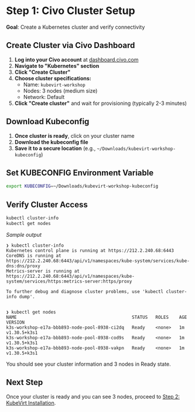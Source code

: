 # Step 1: Civo Cluster Setup

**Goal**: Create a Kubernetes cluster and verify connectivity

## Create Cluster via Civo Dashboard

1. **Log into your Civo account** at [dashboard.civo.com](https://dashboard.civo.com)
2. **Navigate to "Kubernetes" section**
3. **Click "Create Cluster"**
4. **Choose cluster specifications:**
   - Name: `kubevirt-workshop`
   - Nodes: 3 nodes (medium size)
   - Network: Default
5. **Click "Create cluster"** and wait for provisioning (typically 2-3 minutes)

## Download Kubeconfig

1. **Once cluster is ready**, click on your cluster name
2. **Download the kubeconfig file**
3. **Save it to a secure location** (e.g., `~/Downloads/kubevirt-workshop-kubeconfig`)

## Set KUBECONFIG Environment Variable

```bash
export KUBECONFIG=~/Downloads/kubevirt-workshop-kubeconfig
```

## Verify Cluster Access

```bash
kubectl cluster-info
kubectl get nodes
```

*Sample output*
```
❯ kubectl cluster-info
Kubernetes control plane is running at https://212.2.240.68:6443
CoreDNS is running at https://212.2.240.68:6443/api/v1/namespaces/kube-system/services/kube-dns:dns/proxy
Metrics-server is running at https://212.2.240.68:6443/api/v1/namespaces/kube-system/services/https:metrics-server:https/proxy

To further debug and diagnose cluster problems, use 'kubectl cluster-info dump'.


❯ kubectl get nodes
NAME                                            STATUS   ROLES    AGE    VERSION
k3s-workshop-e17a-bbb893-node-pool-8938-ci2dq   Ready    <none>   1m    v1.30.5+k3s1
k3s-workshop-e17a-bbb893-node-pool-8938-cod9s   Ready    <none>   1m   v1.30.5+k3s1
k3s-workshop-e17a-bbb893-node-pool-8938-vakpn   Ready    <none>   1m   v1.30.5+k3s1

```

You should see your cluster information and 3 nodes in Ready state.

## Next Step
Once your cluster is ready and you can see 3 nodes, proceed to [Step 2: KubeVirt Installation](../step-02-kubevirt-installation/README.md).